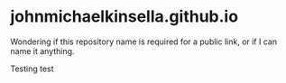 # johnmichaelkinsella.github.io
Wondering if this repository name is required for a public link, or if I can name it anything.

Testing test
